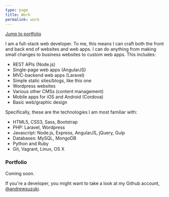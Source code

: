 ```yaml
---
type: page
title: Work
permalink: work
---
```


<!--
Nourish
iaei
Vessel
This site
-->

[Jump to portfolio](work#portfolio)

I am a full-stack web developer. To me, this means I can craft both the front and back end of websites and web apps. I can do anything from making small changes to business websites to custom web apps. This includes:

* REST APIs (Node.js)
* Single-page web apps (AngularJS)
* MVC-backend web apps (Laravel)
* Simple static sites/blogs, like this one
* Wordpress websites
* Various other CMSs (content management)
* Mobile apps for iOS and Android (Cordova)
* Basic web/graphic design

Specifically, these are the technologies I am most familiar with:

* HTML5, CSS3, Sass, Bootstrap
* PHP: Laravel, Wordpress
* Javascript: Node.js, Express, AngularJS, jQuery, Gulp
* Databases: MySQL, MongoDB
* Python and Ruby
* Git, Vagrant, Linux, OS X

### <a name="portfolio"></a>Portfolio

Coming soon.

If you're a developer, you might want to take a look at my Github account, [@andrewsuzuki](https://github.com/andrewsuzuki).

